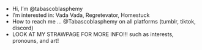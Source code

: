 - Hi, I’m @tabascoblasphemy 
- I’m interested in: Vada Vada, Regretevator, Homestuck
- How to reach me ... @Tabascoblasphemy on all platforms (tumblr, tiktok, discord)
- LOOK AT MY STRAWPAGE FOR MORE INFO!!! such as interests, pronouns, and art!
